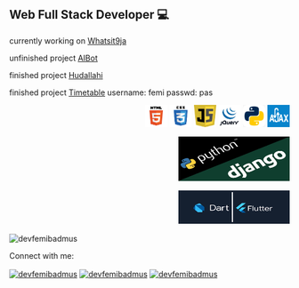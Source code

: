 <h2 align="left">Web Full Stack Developer 💻 </h2>

currently working on [Whatsit9ja](https://whatsit9ja.herokuapp.com)

unfinished project [AIBot](https://devfemibadmus.herokuapp.com)

finished project [Hudallahi](https://hudallahi.herokuapp.com)

finished project [Timetable](https://my-time-tables.herokuapp.com)
username: femi
passwd: pas

<p align="right">
<img src="html5-logo.jpg" alt="html5" width="40" height="40"/>
<img src="css3.png" alt="css3" width="40" height="40"/>
<img src="js.jpg" alt="JavaScript" width="40" height="40"/>
<img src="jquery.png" alt="jQuery" width="40" height="40"/>
<img src="python.jpg" alt="python" width="40" height="40"/>
<img src="ajax.png" alt="ajax" width="40" height="40"/>
</p>

<p align="right">
<img src="django.png" alt="django" width="200" height="80"/>
</p>
<p align="right">
<img src="flutter.png" alt="flutter" width="200" height="60"/>
</p>


<p>
<img align="center" src="https://github-readme-stats.vercel.app/api?username=devfemibadmus&show_icons=true&theme=dark&locale=en" alt="devfemibadmus" />
</p>

<p align="left">Connect with me:</p>
<p align="left">
<a href="https://dev.to/devfemibadmus" target="blank"><img align="center" src="https://cdn.jsdelivr.net/npm/simple-icons@3.0.1/icons/dev-dot-to.svg" alt="devfemibadmus" height="30" width="40" /></a>
<a href="https://twitter.com/devfemibadmus" target="blank"><img align="center" src="https://abs.twimg.com/favicons/twitter.2.ico" alt="devfemibadmus" height="30" width="40" /></a>
<a href="https://instagram.com/devfemibadmus" target="blank"><img align="center" src="https://cdn.jsdelivr.net/npm/simple-icons@3.0.1/icons/instagram.svg" alt="devfemibadmus" height="30" width="40" /></a>
</p>
